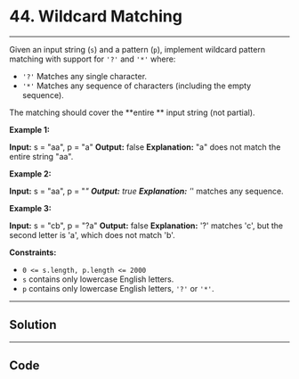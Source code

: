 # 44. Wildcard Matching

---

Given an input string (`s`) and a pattern (`p`), implement wildcard pattern matching with support for `'?'` and `'*'` where:

  * `'?'` Matches any single character.
  * `'*'` Matches any sequence of characters (including the empty sequence).



The matching should cover the **entire ** input string (not partial).

 

**Example 1:**


**Input:** s = "aa", p = "a"
**Output:** false
**Explanation:** "a" does not match the entire string "aa".


**Example 2:**


**Input:** s = "aa", p = "*"
**Output:** true
**Explanation:**  '*' matches any sequence.


**Example 3:**


**Input:** s = "cb", p = "?a"
**Output:** false
**Explanation:**  '?' matches 'c', but the second letter is 'a', which does not match 'b'.


 

**Constraints:**

  * `0 <= s.length, p.length <= 2000`
  * `s` contains only lowercase English letters.
  * `p` contains only lowercase English letters, `'?'` or `'*'`.

---

## Solution



---

## Code
```python


```